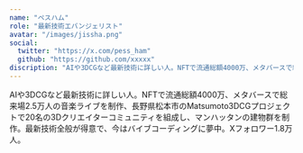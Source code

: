 ```yaml
---
name: "ペスハム"
role: "最新技術エバンジェリスト"
avatar: "/images/jissha.png"
social:
  twitter: "https://x.com/pess_ham"
  github: "https://github.com/xxxxx"
discription: "AIや3DCGなど最新技術に詳しい人。NFTで流通総額4000万、メタバースで総来場2.5万人の音楽ライブを制作、長野県松本市のMatsumoto3DCGプロジェクトで20名の3Dクリエイターコミュニティを組成し、マンハッタンの建物群を制作。最新技術全般が得意で、今はバイブコーディングに夢中。Xフォロワー1.8万人。"
---
```


AIや3DCGなど最新技術に詳しい人。NFTで流通総額4000万、メタバースで総来場2.5万人の音楽ライブを制作、長野県松本市のMatsumoto3DCGプロジェクトで20名の3Dクリエイターコミュニティを組成し、マンハッタンの建物群を制作。最新技術全般が得意で、今はバイブコーディングに夢中。Xフォロワー1.8万人。